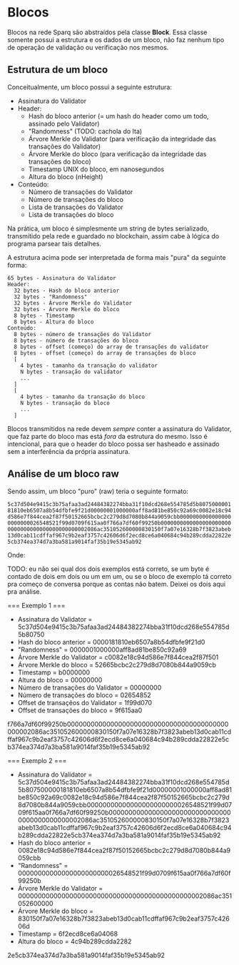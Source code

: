# Blocos

Blocos na rede Sparq são abstraídos pela classe **Block**. Essa classe somente possui a estrutura e os dados de um bloco, não faz nenhum tipo de operação de validação ou verificação nos mesmos.

## Estrutura de um bloco

Conceitualmente, um bloco possui a seguinte estrutura:

* Assinatura do Validator
* Header:
  * Hash do bloco anterior (= um hash do header como um todo, assinado pelo Validator)
  * "Randomness" (TODO: cachola do Ita)
  * Árvore Merkle do Validator (para verificação da integridade das transações do Validator)
  * Árvore Merkle do bloco (para verificação da integridade das transações do bloco)
  * Timestamp UNIX do bloco, em nanosegundos
  * Altura do bloco (nHeight)
* Conteúdo:
  * Número de transações do Validator
  * Número de transações do bloco
  * Lista de transações do Validator
  * Lista de transações do bloco

Na prática, um bloco é simplesmente um string de bytes serializado, transmitido pela rede e guardado no blockchain, assim cabe à lógica do programa parsear tais detalhes.

A estrutura acima pode ser interpretada de forma mais "pura" da seguinte forma:

```
65 bytes - Assinatura do Validator
Header:
  32 bytes - Hash do bloco anterior
  32 bytes - "Randomness"
  32 bytes - Árvore Merkle do Validator
  32 bytes - Árvore Merkle do bloco
  8 bytes - Timestamp
  8 bytes - Altura do bloco
Conteúdo:
  8 bytes - número de transações do Validator
  8 bytes - número de transações do bloco
  8 bytes - offset (começo) do array de transações do validator
  8 bytes - offset (começo) do array de transações do bloco
  [
    4 bytes - tamanho da transação do validator
    N bytes - transação do validator
    ...
  ]
  [
    4 bytes - tamanho da transação do bloco
    N bytes - transação do bloco
    ...
  ]
```

Blocos transmitidos na rede devem *sempre* conter a assinatura do Validator, que faz parte do bloco mas está *fora* da estrutura do mesmo. Isso é intencional, para que o header do bloco possa ser hasheado e assinado sem a interferência da própria assinatura.

## Análise de um bloco raw

Sendo assim, um bloco "puro" (raw) teria o seguinte formato:

`5c37d504e9415c3b75afaa3ad24484382274bba31f10dcd268e554785d5b807500000181810eb6507a8b54dfbfe9f21d00000001000000aff8ad81be850c92a69c0082e18c94d586e7f844cea2f87f50152665bcbc2c279d8d7080b844a9059cbb00000000000000000000000026548521f99d0709f615aa0f766a7df60f99250b00000000000000000000000000000000000000000000002086ac351052600000830150f7a07e16328b7f3823abeb13d0cab11cdffaf967c9b2eaf3757c42606d6f2ecd8ce6a040684c94b289cdda22822e5cb374ea374d7a3ba581a9014faf35b19e5345ab92`

Onde:

TODO: eu não sei qual dos dois exemplos está correto, se um byte é contado de dois em dois ou um em um, ou se o bloco de exemplo tá correto pra começo de conversa porque as contas não batem. Deixei os dois aqui pra análise.

=== Exemplo 1 ===

* Assinatura do Validator = 5c37d504e9415c3b75afaa3ad24484382274bba31f10dcd268e554785d5b80750
* Hash do bloco anterior = 0000181810eb6507a8b54dfbfe9f21d0
* "Randomness" = 0000001000000aff8ad81be850c92a69
* Árvore Merkle do Validator = c0082e18c94d586e7f844cea2f87f501
* Árvore Merkle do bloco = 52665bcbc2c279d8d7080b844a9059cb
* Timestamp = b0000000
* Altura do bloco = 00000000
* Número de transações do Validator = 00000000
* Número de transações do bloco = 02654852
* Offset de transaçẽos do Validator = 1f99d070
* Offset de transações do bloco = 9f615aa0

f766a7df60f99250b00000000000000000000000000000000000000000000002086ac351052600000830150f7a07e16328b7f3823abeb13d0cab11cdffaf967c9b2eaf3757c42606d6f2ecd8ce6a040684c94b289cdda22822e5cb374ea374d7a3ba581a9014faf35b19e5345ab92

=== Exemplo 2 ===

* Assinatura do Validator = 5c37d504e9415c3b75afaa3ad24484382274bba31f10dcd268e554785d5b807500000181810eb6507a8b54dfbfe9f21d00000001000000aff8ad81be850c92a69c0082e18c94d586e7f844cea2f87f50152665bcbc2c279d8d7080b844a9059cbb00000000000000000000000026548521f99d0709f615aa0f766a7df60f99250b00000000000000000000000000000000000000000000002086ac351052600000830150f7a07e16328b7f3823abeb13d0cab11cdffaf967c9b2eaf3757c42606d6f2ecd8ce6a040684c94b289cdda22822e5cb374ea374d7a3ba581a9014faf35b19e5345ab92
* Hash do bloco anterior = 0082e18c94d586e7f844cea2f87f50152665bcbc2c279d8d7080b844a9059cbb
* "Randomness" = 00000000000000000000000026548521f99d0709f615aa0f766a7df60f99250b
* Árvore Merkle do Validator = 00000000000000000000000000000000000000000000002086ac351052600000
* Árvore Merkle do bloco = 830150f7a07e16328b7f3823abeb13d0cab11cdffaf967c9b2eaf3757c42606d
* Timestamp = 6f2ecd8ce6a04068
* Altura do bloco = 4c94b289cdda2282

2e5cb374ea374d7a3ba581a9014faf35b19e5345ab92

